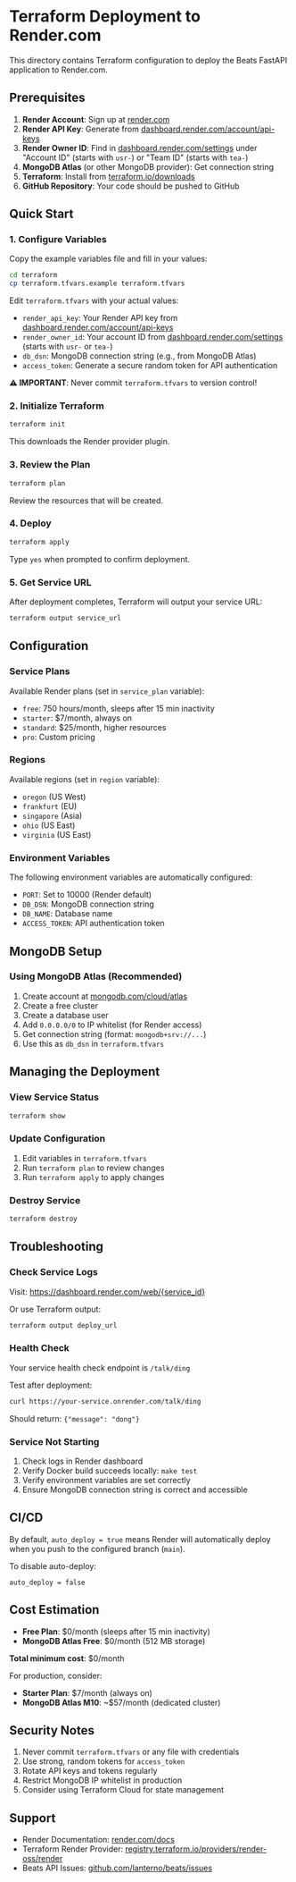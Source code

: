 # Terraform Deployment to Render.com

This directory contains Terraform configuration to deploy the Beats FastAPI application to Render.com.

## Prerequisites

1. **Render Account**: Sign up at [render.com](https://render.com)
2. **Render API Key**: Generate from [dashboard.render.com/account/api-keys](https://dashboard.render.com/account/api-keys)
3. **Render Owner ID**: Find in [dashboard.render.com/settings](https://dashboard.render.com/settings) under "Account ID" (starts with `usr-`) or "Team ID" (starts with `tea-`)
4. **MongoDB Atlas** (or other MongoDB provider): Get connection string
5. **Terraform**: Install from [terraform.io/downloads](https://terraform.io/downloads)
6. **GitHub Repository**: Your code should be pushed to GitHub

## Quick Start

### 1. Configure Variables

Copy the example variables file and fill in your values:

```bash
cd terraform
cp terraform.tfvars.example terraform.tfvars
```

Edit `terraform.tfvars` with your actual values:
- `render_api_key`: Your Render API key from [dashboard.render.com/account/api-keys](https://dashboard.render.com/account/api-keys)
- `render_owner_id`: Your account ID from [dashboard.render.com/settings](https://dashboard.render.com/settings) (starts with `usr-` or `tea-`)
- `db_dsn`: MongoDB connection string (e.g., from MongoDB Atlas)
- `access_token`: Generate a secure random token for API authentication

**⚠️ IMPORTANT**: Never commit `terraform.tfvars` to version control!

### 2. Initialize Terraform

```bash
terraform init
```

This downloads the Render provider plugin.

### 3. Review the Plan

```bash
terraform plan
```

Review the resources that will be created.

### 4. Deploy

```bash
terraform apply
```

Type `yes` when prompted to confirm deployment.

### 5. Get Service URL

After deployment completes, Terraform will output your service URL:

```bash
terraform output service_url
```

## Configuration

### Service Plans

Available Render plans (set in `service_plan` variable):
- `free`: 750 hours/month, sleeps after 15 min inactivity
- `starter`: $7/month, always on
- `standard`: $25/month, higher resources
- `pro`: Custom pricing

### Regions

Available regions (set in `region` variable):
- `oregon` (US West)
- `frankfurt` (EU)
- `singapore` (Asia)
- `ohio` (US East)
- `virginia` (US East)

### Environment Variables

The following environment variables are automatically configured:
- `PORT`: Set to 10000 (Render default)
- `DB_DSN`: MongoDB connection string
- `DB_NAME`: Database name
- `ACCESS_TOKEN`: API authentication token

## MongoDB Setup

### Using MongoDB Atlas (Recommended)

1. Create account at [mongodb.com/cloud/atlas](https://www.mongodb.com/cloud/atlas)
2. Create a free cluster
3. Create a database user
4. Add `0.0.0.0/0` to IP whitelist (for Render access)
5. Get connection string (format: `mongodb+srv://...`)
6. Use this as `db_dsn` in `terraform.tfvars`

## Managing the Deployment

### View Service Status

```bash
terraform show
```

### Update Configuration

1. Edit variables in `terraform.tfvars`
2. Run `terraform plan` to review changes
3. Run `terraform apply` to apply changes

### Destroy Service

```bash
terraform destroy
```

## Troubleshooting

### Check Service Logs

Visit: https://dashboard.render.com/web/{service_id}

Or use Terraform output:
```bash
terraform output deploy_url
```

### Health Check

Your service health check endpoint is `/talk/ding`

Test after deployment:
```bash
curl https://your-service.onrender.com/talk/ding
```

Should return: `{"message": "dong"}`

### Service Not Starting

1. Check logs in Render dashboard
2. Verify Docker build succeeds locally: `make test`
3. Verify environment variables are set correctly
4. Ensure MongoDB connection string is correct and accessible

## CI/CD

By default, `auto_deploy = true` means Render will automatically deploy when you push to the configured branch (`main`).

To disable auto-deploy:
```hcl
auto_deploy = false
```

## Cost Estimation

- **Free Plan**: $0/month (sleeps after 15 min inactivity)
- **MongoDB Atlas Free**: $0/month (512 MB storage)

**Total minimum cost**: $0/month

For production, consider:
- **Starter Plan**: $7/month (always on)
- **MongoDB Atlas M10**: ~$57/month (dedicated cluster)

## Security Notes

1. Never commit `terraform.tfvars` or any file with credentials
2. Use strong, random tokens for `access_token`
3. Rotate API keys and tokens regularly
4. Restrict MongoDB IP whitelist in production
5. Consider using Terraform Cloud for state management

## Support

- Render Documentation: [render.com/docs](https://render.com/docs)
- Terraform Render Provider: [registry.terraform.io/providers/render-oss/render](https://registry.terraform.io/providers/render-oss/render/latest/docs)
- Beats API Issues: [github.com/lanterno/beats/issues](https://github.com/lanterno/beats/issues)
